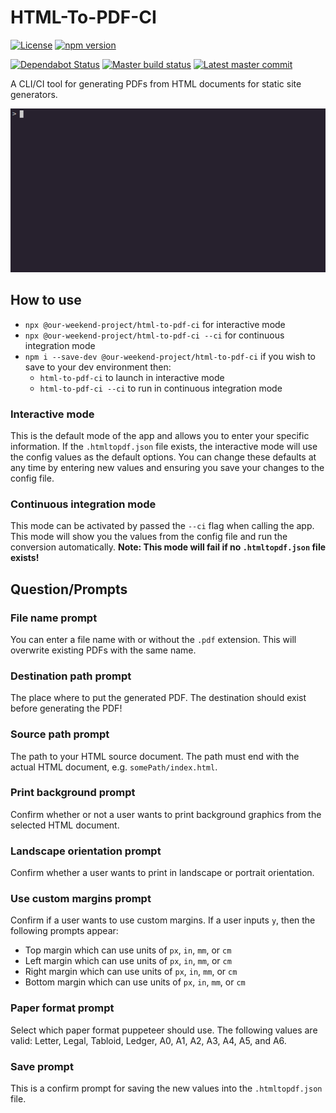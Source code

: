 # HTML-To-PDF-CI
[![License](https://badgen.net/github/license/our-weekend-project/html-to-pdf-ci)](https://github.com/our-weekend-project/html-to-pdf-ci/LICENSE)
[![npm version](https://badgen.net/npm/v/@our-weekend-project/html-to-pdf-ci)](https://www.npmjs.com/package/@our-weekend-project/html-to-pdf-ci)

[![Dependabot Status](https://api.dependabot.com/badges/status?host=github&repo=our-weekend-project/html-to-pdf-ci)](https://dependabot.com)
[![Master build status](https://badgen.net/github/status/our-weekend-project/html-to-pdf-ci)](https://github.com/our-weekend-project/actions)
[![Latest master commit](https://badgen.net/github/last-commit/our-weekend-project/html-to-pdf-ci/master)](https://github.com/our-weekend-project/html-to-pdf-ci/commits/master)

A CLI/CI tool for generating PDFs from HTML documents for static site generators.

![Application in action](img/app.gif)

## How to use
* `npx @our-weekend-project/html-to-pdf-ci` for interactive mode
* `npx @our-weekend-project/html-to-pdf-ci --ci` for continuous integration mode
* `npm i --save-dev @our-weekend-project/html-to-pdf-ci` if you wish to save to your dev environment then:
    * `html-to-pdf-ci` to launch in interactive mode 
    * `html-to-pdf-ci --ci` to run in continuous integration mode

### Interactive mode

This is the default mode of the app and allows you to enter your specific information.
If the `.htmltopdf.json` file exists, the interactive mode will use the config values as the default options.
You can change these defaults at any time by entering new values and ensuring you save your changes to the config file.

### Continuous integration mode

This mode can be activated by passed the `--ci` flag when calling the app.
This mode will show you the values from the config file and run the conversion automatically.
**Note: This mode will fail if no `.htmltopdf.json` file exists!**

## Question/Prompts

### File name prompt

You can enter a file name with or without the `.pdf` extension.
This will overwrite existing PDFs with the same name.

### Destination path prompt

The place where to put the generated PDF.
The destination should exist before generating the PDF!

### Source path prompt

The path to your HTML source document.
The path must end with the actual HTML document, e.g. `somePath/index.html`.

### Print background prompt

Confirm whether or not a user wants to print background graphics from the selected HTML document.

### Landscape orientation prompt

Confirm whether a user wants to print in landscape or portrait orientation.

### Use custom margins prompt

Confirm if a user wants to use custom margins.
If a user inputs `y`, then the following prompts appear:

* Top margin which can use units of `px`, `in`, `mm`, or `cm`
* Left margin which can use units of `px`, `in`, `mm`, or `cm`
* Right margin which can use units of `px`, `in`, `mm`, or `cm`
* Bottom margin which can use units of `px`, `in`, `mm`, or `cm`

### Paper format prompt

Select which paper format puppeteer should use.
The following values are valid: Letter, Legal, Tabloid, Ledger, A0, A1, A2, A3, A4, A5, and A6.

### Save prompt

This is a confirm prompt for saving the new values into the `.htmltopdf.json` file.